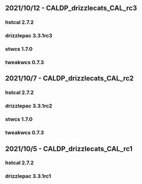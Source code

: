 ## 2021/10/12 - CALDP_drizzlecats_CAL_rc3
### hstcal 2.7.2
### drizzlepac 3.3.1rc3
### stwcs 1.7.0
### tweakwcs 0.7.3

## 2021/10/7 - CALDP_drizzlecats_CAL_rc2
### hstcal 2.7.2
### drizzlepac 3.3.1rc2
### stwcs 1.7.0
### tweakwcs 0.7.3

## 2021/10/5 - CALDP_drizzlecats_CAL_rc1
### hstcal 2.7.2
### drizzlepac 3.3.1rc1

